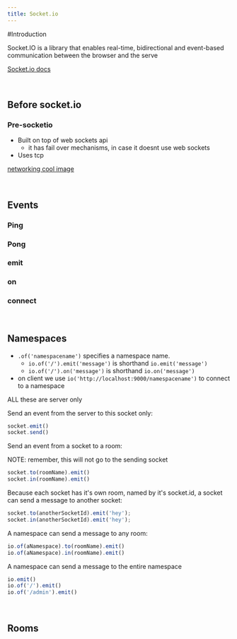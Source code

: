 ```yaml
---
title: Socket.io
---
```


#Introduction


Socket.IO is a library that enables real-time, bidirectional and event-based communication between the browser and the serve

[Socket.io docs](https://socket.io/docs/v4)


<br />

## Before socket.io

### Pre-socketio

* Built on top of web sockets api
    * it has fail over mechanisms, in case it doesnt use web sockets
* Uses tcp

[networking cool image](https://es.wikipedia.org/wiki/Internet#/media/Archivo:Internet_map_1024.jpg)


<br />

## Events

### Ping

### Pong

### emit

### on

### connect

<br />


## Namespaces

* `.of('namespacename')` specifies a namespace name.
    * `io.of('/').emit('message')` is shorthand `io.emit('message')`
    * `io.of('/').on('message')` is shorthand `io.on('message')`
* on client we use `io('http://localhost:9000/namespacename')` to connect to a namespace  

ALL these are server only

Send an event from the server to this socket only:
```javascript
socket.emit()
socket.send()
```


Send an event from a socket to a room:

NOTE: remember, this will not go to the sending socket

```javascript
socket.to(roomName).emit()
socket.in(roomName).emit()
```



Because each socket has it's own room, named by it's socket.id, a socket can send a message to another socket:

```javascript
socket.to(anotherSocketId).emit('hey');
socket.in(anotherSocketId).emit('hey');
```


A namespace can send a message to any room:

```javascript
io.of(aNamespace).to(roomName).emit()
io.of(aNamespace).in(roomName).emit()
```


A namespace can send a message to the entire namespace

```javascript
io.emit()
io.of('/').emit()
io.of('/admin').emit()
```


<br />


## Rooms
